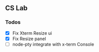## CS Lab

### Todos 
- [x] Fix Xterm Resize ui
- [x] Fix Resize panel
- [ ] node-pty integrate with x-term Console
